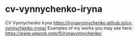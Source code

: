 # cv-vynnychenko-iryna
CV Vynnychenko Iryna
https://irynavynnychenko.github.io/cv-vynnychenko-iryna/
Examples of my works you may see here:
https://www.upwork.com/fl/irynavynnychenko/
